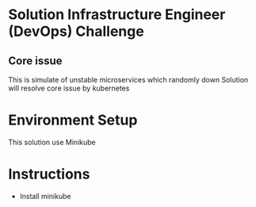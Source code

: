 # Solution Infrastructure Engineer (DevOps) Challenge

## Core issue
This is simulate of unstable microservices which randomly down
Solution will resolve core issue by kubernetes

# Environment Setup
This solution use Minikube

# Instructions
- Install minikube
